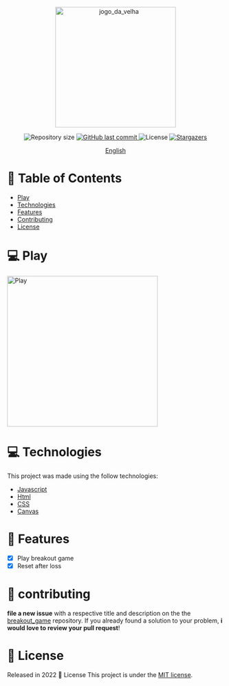 <p align="center">
   <img src="https://raw.githubusercontent.com/Colgate13/breakout_game/main/img/index.png" alt="jogo_da_velha" width="280"/>
</p>

<p align="center">	
  <img alt="Repository size" src="https://img.shields.io/github/repo-size/Pedro749/breakout_game?color=774DD6">

  <a href="https://github.com/Pedro749/breakout_game/commits">
    <img alt="GitHub last commit" src="https://img.shields.io/github/last-commit/Pedro749/breakout_game?color=774DD6">
  </a> 
  <img alt="License" src="https://img.shields.io/badge/license-MIT-8257E5">
  <a href="https://github.comPedro749/breakout_game/stargazers">
    <img alt="Stargazers" src="https://img.shields.io/github/stars/Pedro749/breakout_game?color=8257E5&logo=github">
  </a>
</p>

<p align="center">
    <a href="README.md">English</a>
  
 </p>

# :pushpin: Table of Contents

- [Play](#computer-play)
- [Technologies](#computer-technologies)
- [Features](#rocket-features)
- [Contributing](#tada-contributing)
- [License](#closed_book-license)


# :computer: Play

[<img alt="Play" width="350px" src="https://raw.githubusercontent.com/Colgate13/breakout_game/main/img/tictactoe.png" />](https://pedro749.github.io/breakout_game/)

# :computer: Technologies

This project was made using the follow technologies:

- [Javascript](https://www.javascript.com/)
- [Html](https://developer.mozilla.org/en-US/docs/Web/HTML)
- [CSS](https://developer.mozilla.org/en-US/docs/Web/CSS)
- [Canvas](https://developer.mozilla.org/en-US/docs/Web/API/Canvas_API)

# :rocket: Features

- [x] Play breakout game
- [x] Reset after loss

# :tada: contributing

**file a new issue** with a respective title and description on the the [breakout_game](https://github.com/Pedro749/breakout_game/issues) repository. If you already found a solution to your problem, **i would love to review your pull request**!

# :closed_book: License

Released in 2022 :closed_book: License
This project is under the [MIT license](./LICENSE).
